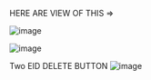 HERE ARE VIEW  OF THIS => 

![image](https://github.com/Ariful491/express-react-todo/assets/52754507/3f49162d-0434-4f5d-b198-f9299d45dd10)


![image](https://github.com/Ariful491/express-react-todo/assets/52754507/3e835d2a-54d7-4b3c-b59c-b9fe7f96adad)


Two EID DELETE BUTTON 
![image](https://github.com/Ariful491/express-react-todo/assets/52754507/a2b084a7-076c-4c83-9adf-97e6e4c4590b)






